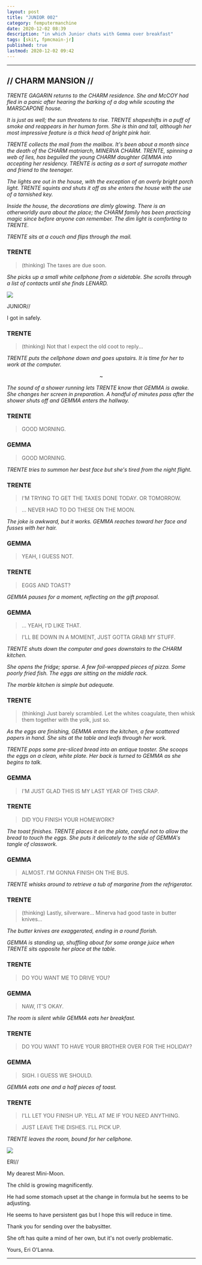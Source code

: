 ```yaml
---
layout: post
title: "JUNIOR 002"
category: femputermanchine
date: 2020-12-02 08:39
description: "in which Junior chats with Gemma over breakfast"
tags: [skit, fpmcmain-jr]
published: true
lastmod: 2020-12-02 09:42
---
```

[//]: # ( 12/02/20  -added)

*****

## // CHARM MANSION // ##

<i>TRENTE GAGARIN returns to the CHARM residence. She and McCOY had fled in a panic after hearing the barking of a dog while scouting the MARSCAPONE house.</i>

<i>It is just as well; the sun threatens to rise. TRENTE shapeshifts in a puff of smoke and reappears in her human form. She is thin and tall, although her most impressive feature is a thick head of bright pink hair.</i>

<i>TRENTE collects the mail from the mailbox. It's been about a month since the death of the CHARM matriarch, MINERVA CHARM. TRENTE, spinning a web of lies, has beguiled the young CHARM daughter GEMMA into accepting her residency. TRENTE is acting as a sort of surrogate mother and friend to the teenager.</i>

<i>The lights are out in the house, with the exception of an overly bright porch light. TRENTE squints and shuts it off as she enters the house with the use of a tarnished key.</i>

<i>Inside the house, the decorations are dimly glowing. There is an otherworldly aura about the place; the CHARM family has been practicing magic since before anyone can remember. The dim light is comforting to TRENTE.</i>

<i>TRENTE sits at a couch and flips through the mail.</i>

### TRENTE ###

> (thinking) The taxes are due soon.

<i>She picks up a small white cellphone from a sidetable. She scrolls through a list of contacts until she finds LENARD.</i>

<div class="chat-box">
<img src="{{ site.url }}/assets/tb/rini-tb.jpg" class="chat-portrait" />
<p class="ppl-sez">JUNIOR//</p>
<p class="ppl-sez">I got in safely.</p>
</div>

### TRENTE ###

> (thinking) Not that I expect the old coot to reply...

<i>TRENTE puts the cellphone down and goes upstairs. It is time for her to work at the computer.</i>

<center>~</center>

<i>The sound of a shower running lets TRENTE know that GEMMA is awake. She changes her screen in preparation. A handful of minutes pass after the shower shuts off and GEMMA enters the hallway.</i>

### TRENTE ###

> GOOD MORNING.

### GEMMA ###

> GOOD MORNING.

<I>TRENTE tries to summon her best face but she's tired from the night flight.</i>

### TRENTE ###

> I'M TRYING TO GET THE TAXES DONE TODAY. OR TOMORROW. 

> ... NEVER HAD TO DO THESE ON THE MOON.

<I>The joke is awkward, but it works. GEMMA reaches toward her face and fusses with her hair.</i>

### GEMMA ###

> YEAH, I GUESS NOT.

### TRENTE ###

> EGGS AND TOAST?

<I>GEMMA pauses for a moment, reflecting on the gift proposal.</i>

### GEMMA ###

> ... YEAH, I'D LIKE THAT.

> I'LL BE DOWN IN A MOMENT, JUST GOTTA GRAB MY STUFF.

<I>TRENTE shuts down the computer and goes downstairs to the CHARM kitchen.</i>

<i>She opens the fridge; sparse. A few foil-wrapped pieces of pizza. Some poorly fried fish. The eggs are sitting on the middle rack.</i>

<i>The marble kitchen is simple but adequate. </i>

### TRENTE ###

> (thinking) Just barely scrambled. Let the whites coagulate, then whisk them together with the yolk, just so.

<i>As the eggs are finishing, GEMMA enters the kitchen, a few scattered papers in hand. She sits at the table and leafs through her work.</i>

<i>TRENTE pops some pre-sliced bread into an antique toaster. She scoops the eggs on a clean, white plate. Her back is turned to GEMMA as she begins to talk.</i>

### GEMMA ###

> I'M JUST GLAD THIS IS MY LAST YEAR OF THIS CRAP.

### TRENTE ###

> DID YOU FINISH YOUR HOMEWORK?

<I>The toast finishes. TRENTE places it on the plate, careful not to allow the bread to touch the eggs. She puts it delicately to the side of GEMMA's tangle of classwork.</i>

### GEMMA ###

> ALMOST. I'M GONNA FINISH ON THE BUS.

<I>TRENTE whisks around to retrieve a tub of margarine from the refrigerator.</i>

### TRENTE ###

> (thinking) Lastly, silverware... Minerva had good taste in butter knives...

<i>The butter knives are exaggerated, ending in a round florish. </i>

<i>GEMMA is standing up, shuffling about for some orange juice when TRENTE sits opposite her place at the table.</i>

### TRENTE ###

> DO YOU WANT ME TO DRIVE YOU?

### GEMMA ###

> NAW, IT'S OKAY.

<I>The room is silent while GEMMA eats her breakfast.</i>

### TRENTE ###

> DO YOU WANT TO HAVE YOUR BROTHER OVER FOR THE HOLIDAY?

### GEMMA ###

> SIGH. I GUESS WE SHOULD.

<I>GEMMA eats one and a half pieces of toast.</i>

### TRENTE ###

> I'LL LET YOU FINISH UP. YELL AT ME IF YOU NEED ANYTHING. 

> JUST LEAVE THE DISHES. I'LL PICK UP.

<i>TRENTE leaves the room, bound for her cellphone.</i>

<div class="chat-box">
<img src="{{ site.url }}/assets/tb/eri-tb.jpg" class="chat-portrait" />
<p class="ppl-sez">ERI//</p>
<p class="ppl-sez">My dearest Mini-Moon.</p>
<p class="ppl-sez">The child is growing magnificently.</p>
<p class="ppl-sez">He had some stomach upset at the change in formula but he seems to be adjusting.</p>
<p class="ppl-sez">He seems to have persistent gas but I hope this will reduce in time.</p>
<p class="ppl-sez">Thank you for sending over the babysitter.</p>
<p class="ppl-sez">She oft has quite a mind of her own, but it's not overly problematic.</p>
<p class="ppl-sez">Yours, Eri O'Lanna.</p>
</div>

*****
